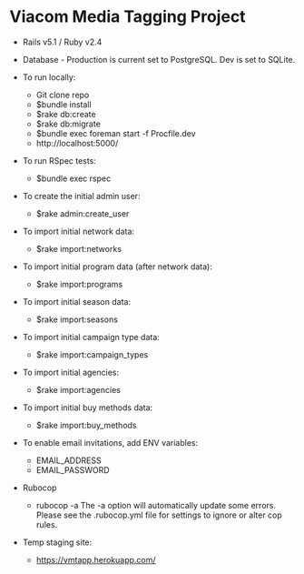 # Viacom Media Tagging Project

* Rails v5.1 / Ruby v2.4
* Database - Production is current set to PostgreSQL. Dev is set to SQLite.

* To run locally:
  * Git clone repo
  * $bundle install
  * $rake db:create
  * $rake db:migrate
  * $bundle exec foreman start -f Procfile.dev
  * http://localhost:5000/

* To run RSpec tests:
  * $bundle exec rspec

* To create the initial admin user:
  * $rake admin:create_user

* To import initial network data:
  * $rake import:networks

* To import initial program data (after network data):
  * $rake import:programs

* To import initial season data:
  * $rake import:seasons

* To import initial campaign type data:
  * $rake import:campaign_types

* To import initial agencies:
  * $rake import:agencies

* To import initial buy methods data:
  * $rake import:buy_methods

* To enable email invitations, add ENV variables:
  * EMAIL_ADDRESS
  * EMAIL_PASSWORD

* Rubocop
  * rubocop -a
    The -a option will automatically update some errors. Please see the
    .rubocop.yml file for settings to ignore or alter cop rules.

* Temp staging site:
  * https://vmtapp.herokuapp.com/
